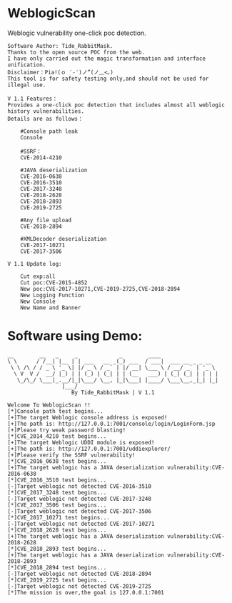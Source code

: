 # WeblogicScan
Weblogic vulnerability one-click poc detection.

	Software Author: Tide_RabbitMask.
	Thanks to the open source POC from the web.
	I have only carried out the magic transformation and interface unification.  
	Disclaimer：Pia!(ｏ ‵-′)ノ”(ノ﹏<。)
	This tool is for safety testing only,and should not be used for illegal use.
        
    V 1.1 Features：
    Provides a one-click poc detection that includes almost all weblogic history vulnerabilities.
    Details are as follows：
	
        #Console path leak
        Console  
        
        #SSRF：
        CVE-2014-4210      
        
        #JAVA deserialization
        CVE-2016-0638  
        CVE-2016-3510   
        CVE-2017-3248   
        CVE-2018-2628 
        CVE-2018-2893
        CVE-2019-2725		
        
        #Any file upload
        CVE-2018-2894   
        
        #XMLDecoder deserialization
        CVE-2017-10271 
        CVE-2017-3506
	
    V 1.1 Update log:
	
        Cut exp:all
        Cut poc:CVE-2015-4852
        New poc:CVE-2017-10271,CVE-2019-2725,CVE-2018-2894
        New Logging Function
        New Console
        New Name and Banner
	
		
Software using Demo:	
=========================================================================
	__        __   _     _             _        ____
	\ \      / /__| |__ | | ___   __ _(_) ___  / ___|  ___ __ _ _ __
	 \ \ /\ / / _ \ '_ \| |/ _ \ / _` | |/ __| \___ \ / __/ _` | '_ \
	  \ V  V /  __/ |_) | | (_) | (_| | | (__   ___) | (_| (_| | | | |
	   \_/\_/ \___|_.__/|_|\___/ \__, |_|\___| |____/ \___\__,_|_| |_|
				     |___/
						By Tide_RabbitMask | V 1.1

	Welcome To WeblogicScan !!
	[*]Console path test begins...
	[+]The target Weblogic console address is exposed!
	[+]The path is: http://127.0.0.1:7001/console/login/LoginForm.jsp
	[+]Please try weak password blasting!
	[*]CVE_2014_4210 test begins...
	[+]The target Weblogic UDDI module is exposed!
	[+]The path is: http://127.0.0.1:7001/uddiexplorer/
	[+]Please verify the SSRF vulnerability!
	[*]CVE_2016_0638 test begins...
	[+]The target weblogic has a JAVA deserialization vulnerability:CVE-2016-0638
	[*]CVE_2016_3510 test begins...
	[-]Target weblogic not detected CVE-2016-3510
	[*]CVE_2017_3248 test begins...
	[-]Target weblogic not detected CVE-2017-3248
	[*]CVE_2017_3506 test begins...
	[-]Target weblogic not detected CVE-2017-3506
	[*]CVE_2017_10271 test begins...
	[-]Target weblogic not detected CVE-2017-10271
	[*]CVE_2018_2628 test begins...
	[+]The target weblogic has a JAVA deserialization vulnerability:CVE-2018-2628
	[*]CVE_2018_2893 test begins...
	[+]The target weblogic has a JAVA deserialization vulnerability:CVE-2018-2893
	[*]CVE_2018_2894 test begins...
	[-]Target weblogic not detected CVE-2018-2894
	[*]CVE_2019_2725 test begins...
	[-]Target weblogic not detected CVE-2019-2725
	[*]The mission is over,the goal is 127.0.0.1:7001
